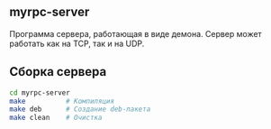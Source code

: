 ## myrpc-server
Программа сервера, работающая в виде демона. Сервер может работать как на TCP, так и на UDP.

## Сборка сервера
```bash
cd myrpc-server
make          # Компиляция
make deb      # Создание deb-пакета
make clean    # Очистка
```

